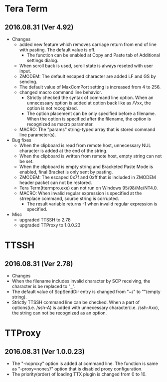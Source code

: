 ﻿# Tera Term
## 2016.08.31 (Ver 4.92)

 * Changes
   * added new feature which removes carriage return from end of line with pasting. The default value is off.
     * The function can be enabled at Copy and Paste tab of Additional settings dialog.
   * When scroll back is used, scroll state is always reseted with user input.
   * ZMODEM: The default escaped character are added LF and GS by sending.
   * The default value of MaxComPort setting is increased from 4 to 256.
   * changed macro command line behavior.
     * Strictly checked the syntax of command line option. When an unnecessary option is added at option back like as /Vxx, the option is not recognized.
     * The option placement can be only specified before a filename. When the option is specified after the filename, the option is recognized as macro parameter.
   * MACRO: The "params" string-typed array that is stored command line parameter(s).
 * Bug fixes
   * When the clipboard is read from remote host, unnecessary NUL character is added at the end of the string.
   * When the clipboard is written from remote host, empty string can not be set.
   * When the clipboard is empty string and Bracketed Paste Mode is enabled, final Bracket is only sent by pasting.
   * ZMODEM: The escaped 0x7f and 0xff that is included in ZMODEM header packet can not be restored.
   * Tera Term(ttermpro.exe) can not run on Windows 95/98/Me/NT4.0.
   * MACRO: When invalid regular expression is specified at the strreplace command, source string is corrupted.
     * The result variable returns -1 when invalid regular expression is specified.
 * Misc
   * upgraded TTSSH to 2.78
   * upgraded TTProxy to 1.0.0.23

# TTSSH
## 2016.08.31 (Ver 2.78)

 * Changes
 * When the filename includes invalid character by SCP receiving, the character is be replaced to "\_".
 * The default value of ScpSendDir entry is changed from "~/" to ""(empty string).
 * Strictly TTSSH command line can be checked. When a part of options(i.e. /ssh-A) is added with unnecessary character(i.e. /ssh-Axx), the string can not be recognized as an option.

# TTProxy
## 2016.08.31 (Ver 1.0.0.23)

 * The "-noproxy" option is added at command line. The function is same as "-proxy=none://" option that is disabled proxy configuration.
 * The priority(order) of loading TTX plugin is changed from 0 to 10.
